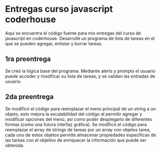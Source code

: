 # Entregas curso javascript coderhouse

Aquí se encuentra el código fuente para mis entregas del curso de javascript en coderhouse. Desarrollé un programa de lista de tareas en el que se pueden agregar, enlistar y borrar tareas.

## 1ra preentrega

Se creó la lógica base del programa. Mediante alerts y prompts el usuario puede acceder y modificar su lista de tareas, y se validan las entradas de usuario.

## 2da preentrega

Se modificó el código para reemplazar el menú principal de un string a un objeto, esto mejora la escalabilidad del código al permitir agregar y modificar opciones del menú, así como poder desplegarlo de diferentes formas (como una futura interfaz gráfica). Se modificó el código para reemplazar el array de strings de tareas por un array con objetos tarea, cada uno de estos objetos permite almacenar propiedades específicas de las tareas con el objetivo de enriquecer la información que puede ser obtenida.
